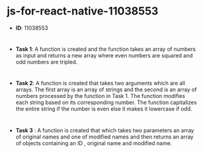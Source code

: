 # js-for-react-native-11038553
* **ID**: 11038553 
#
* **Task 1**: A function is created and the function takes an array of numbers as input and returns a new array where even numbers are squared and odd numbers are tripled.
#
* **Task 2**: A function is created that takes two arguments which are all arrays. The first array is an array of strings and the second is an array of numbers processed by the function in Task 1. The function modifies each string based on its corresponding number. The function capitalizes the entire string if the number is even else it makes it lowercase if odd.
#
* **Task 3** : A function is created that which takes two parameters an array of original names and one of modified names and then returns an array of objects containing an ID , original name and modified name.
